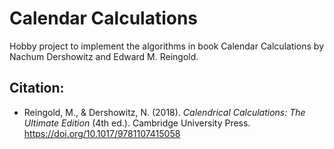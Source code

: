 # Calendar Calculations

Hobby project to implement the algorithms in book Calendar Calculations by Nachum Dershowitz and Edward M. Reingold.

## Citation:
 - Reingold, M., & Dershowitz, N. (2018). _Calendrical Calculations: The Ultimate Edition_ (4th ed.). Cambridge University Press. https://doi.org/10.1017/9781107415058